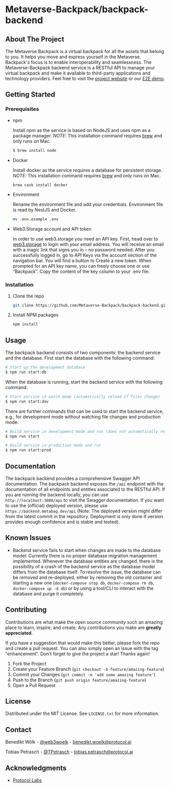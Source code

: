 # Metaverse-Backpack/backpack-backend

## About The Project

The Metaverse Backpack is a virtual backpack for all the assets that belong to you. It helps you move and express yourself in the Metaverse. Backpack's focus is to enable interoperability and seamlessness. The Metaverse-Backpack backend service is a RESTful API to manage your virtual backpack and make it available to third-party applications and technology providers. Feel free to visit the [project website](https://www.metabag.dev) or our [E2E demo](https://demo.metabag.dev).

## Getting Started

### Prerequisites

- npm

  Install npm as the service is based on NodeJS and uses npm as a package manager.
  _NOTE:_ This installation command requires [brew](https://brew.sh/) and only runs on Mac.

  ```sh
  $ brew install node
  ```

- Docker

  Install docker as the service requires a database for persistent storage.
  _NOTE:_ This installation command requires [brew](https://brew.sh/) and only runs on Mac.

  ```sh
  brew cask install docker
  ```

- Environment

  Rename the environment file and add your credentials. Environment file is read by NestJS and Docker.

  ```sh
  mv .env.example .env
  ```

- Web3.Storage account and API token

  In order to use web3.storage you need an API key. First, head over to [web3.storage](https://web3.storage) to login with your email address. You will receive an email with a magic link that signs you in – no password needed. After you successfully logged in, go to API Keys via the account section of the navigation bar. You will find a button to Create a new token. When prompted for an API key name, you can freely choose one or use “Backpack”. Copy the content of the key column to your .env file.

### Installation

1. Clone the repo
   ```sh
   git clone https://github.com/Metaverse-Backpack/backpack-backend.git
   ```
2. Install NPM packages
   ```sh
   npm install
   ```

## Usage

The backpack backend consists of two components: the backend service and the database. First start the database with the following command:

```bash
# Start up the development database
$ npm run start:db
```

When the database is running, start the backend service with the following command:

```bash
# Start service in watch mode (automatically reload if files change)
$ npm run start:dev
```

There are further commands that can be used to start the backend service, e.g., for development mode without watching file changes and production mode:

```bash
# Build service in development mode and run (does not automatically reload)
$ npm run start

# Build service in production mode and run
$ npm run start:prod
```

## Documentation

The backpack backend provides a comprehensive Swagger API documentation. The backpack backend exposes the `/api` endpoint with the documentation of all endpoints and entities associated to the RESTful API. If you are running the backend locally, you can use `http://localhost:3000/api` to visit the Swagger documentation. If you want to use the (official) deployed version, please use `https://backend.metabag.dev/api` (Note: The deployed version might differ from the latest commit in the repository. Deployment is only done if version provides enough confidence and is stable and tested).

## Known Issues

- Backend service fails to start when changes are made to the database model: Currently there is no proper database migration management implemented. Whenever the database entities are changed, there is the possibility of a crash of the backend service as the database model differs from the database itself. To resolve the issue, the database can be removed and re-deployed, either by removing the old container and starting a new one (`docker-compose stop db`, `docker-compose rm db`, `docker-compose up -d db`) or by using a tool/CLI to interact with the database and purge it completely.

## Contributing

Contributions are what make the open source community such an amazing place to learn, inspire, and create. Any contributions you make are **greatly appreciated**.

If you have a suggestion that would make this better, please fork the repo and create a pull request. You can also simply open an issue with the tag "enhancement".
Don't forget to give the project a star! Thanks again!

1. Fork the Project
2. Create your Feature Branch (`git checkout -b feature/amazing-feature`)
3. Commit your Changes (`git commit -m 'add some amazing feature'`)
4. Push to the Branch (`git push origin feature/amazing-feature`)
5. Open a Pull Request

## License

Distributed under the MIT License. See `LICENSE.txt` for more information.

## Contact

Benedikt Wölk - [@web3woelk](https://twitter.com/web3woelk) - benedikt.woelk@protocol.ai

Tobias Petrasch - [@TPetrasch](https://twitter.com/TPetrasch) - tobias.petrasch@protocol.ai

## Acknowledgments

- [Protocol Labs](https://www.protocol.ai)
